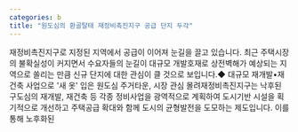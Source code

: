 ```yaml
---
categories: b
title: "원도심의 환골탈태 재정비촉진지구 공급 단지 두각"
---
```

재정비촉진지구로 지정된 지역에서 공급이 이어져 눈길을 끌고 있습니다. 최근 주택시장의 불확실성이 커지면서 수요자들의 눈길이 대규모 개발호재로 상전벽해가 예상되는 지역으로 쏠리는 만큼 신규 단지에 대한 관심이 클 것으로 보입니다.◆ 대규모 재개발&bull;재건축 사업으로 &#39;새 옷&#39; 입은 원도심 주거타운, 시장 관심 몰려재정비촉진지구는 낙후된 구도심의 재개발, 재건축 등 각종 정비사업을 광역적으로 계획하여 도시기반 시설을 획기적으로 개선하고 주택공급 확대와 함께 도시의 균형발전을 도모하는 제도입니다. 이를 통해 노후화된